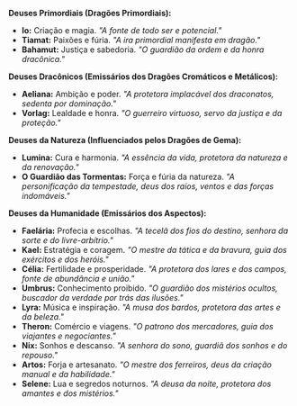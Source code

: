 **Deuses Primordiais (Dragões Primordiais):**

*   **Io:** Criação e magia. _"A fonte de todo ser e potencial."_
*   **Tiamat:** Paixões e fúria. _"A ira primordial manifesta em dragão."_
*   **Bahamut:** Justiça e sabedoria. _"O guardião da ordem e da honra dracônica."_

**Deuses Dracônicos (Emissários dos Dragões Cromáticos e Metálicos):**

*   **Aeliana:** Ambição e poder. _"A protetora implacável dos draconatos, sedenta por dominação."_
*   **Vorlag:** Lealdade e honra. _"O guerreiro virtuoso, servo da justiça e da proteção."_

**Deuses da Natureza (Influenciados pelos Dragões de Gema):**

*   **Lumina:** Cura e harmonia. _"A essência da vida, protetora da natureza e da renovação."_
*   **O Guardião das Tormentas:** Força e fúria da natureza. _"A personificação da tempestade, deus dos raios, ventos e das forças indomáveis."_

**Deuses da Humanidade (Emissários dos Aspectos):**

*   **Faelária:** Profecia e escolhas. _"A tecelã dos fios do destino, senhora da sorte e do livre-arbítrio."_
*   **Kael:** Estratégia e coragem. _"O mestre da tática e da bravura, guia dos exércitos e dos heróis."_
*   **Célia:** Fertilidade e prosperidade. _"A protetora dos lares e dos campos, fonte de abundância e união."_
*   **Umbrus:** Conhecimento proibido. _"O guardião dos mistérios ocultos, buscador da verdade por trás das ilusões."_
*   **Lyra:** Música e inspiração. _"A musa dos bardos, protetora das artes e da beleza."_
*   **Theron:** Comércio e viagens. _"O patrono dos mercadores, guia dos viajantes e negociantes."_
*   **Nix:** Sonhos e descanso. _"A senhora do sono, guardiã dos sonhos e do repouso."_
*   **Artos:** Forja e artesanato. _"O mestre dos ferreiros, deus da criação manual e da habilidade."_
*   **Selene:** Lua e segredos noturnos. _"A deusa da noite, protetora dos amantes e dos mistérios."_
